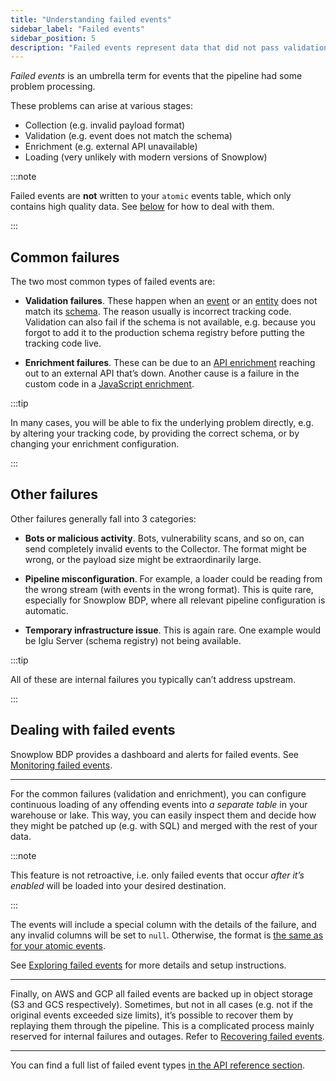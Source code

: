 ```yaml
---
title: "Understanding failed events"
sidebar_label: "Failed events"
sidebar_position: 5
description: "Failed events represent data that did not pass validation or otherwise failed to be processed"
---
```


_Failed events_ is an umbrella term for events that the pipeline had some problem processing.

These problems can arise at various stages:
* Collection (e.g. invalid payload format)
* Validation (e.g. event does not match the schema)
* Enrichment (e.g. external API unavailable)
* Loading (very unlikely with modern versions of Snowplow)

:::note

Failed events are **not** written to your `atomic` events table, which only contains high quality data. See [below](#dealing-with-failed-events) for how to deal with them.

:::

## Common failures

The two most common types of failed events are:

* **Validation failures**. These happen when an [event](/docs/fundamentals/events/index.md) or an [entity](/docs/fundamentals/entities/index.md) does not match its [schema](/docs/fundamentals/schemas/index.md). The reason usually is incorrect tracking code. Validation can also fail if the schema is not available, e.g. because you forgot to add it to the production schema registry before putting the tracking code live.

* **Enrichment failures**. These can be due to an [API enrichment](/docs/pipeline/enrichments/available-enrichments/custom-api-request-enrichment/index.md) reaching out to an external API that’s down. Another cause is a failure in the custom code in a [JavaScript enrichment](/docs/pipeline/enrichments/available-enrichments/custom-javascript-enrichment/index.md).

:::tip

In many cases, you will be able to fix the underlying problem directly, e.g. by altering your tracking code, by providing the correct schema, or by changing your enrichment configuration.

:::

## Other failures

Other failures generally fall into 3 categories:

* **Bots or malicious activity**. Bots, vulnerability scans, and so on, can send completely invalid events to the Collector. The format might be wrong, or the payload size might be extraordinarily large.

* **Pipeline misconfiguration**. For example, a loader could be reading from the wrong stream (with events in the wrong format). This is quite rare, especially for Snowplow BDP, where all relevant pipeline configuration is automatic.

* **Temporary infrastructure issue**. This is again rare. One example would be Iglu Server (schema registry) not being available.

:::tip

All of these are internal failures you typically can’t address upstream.

:::

## Dealing with failed events

Snowplow BDP provides a dashboard and alerts for failed events. See [Monitoring failed events](/docs/data-product-studio/data-quality/failed-events/monitoring-failed-events/index.md).

---

For the common failures (validation and enrichment), you can configure continuous loading of any offending events into _a separate table_ in your warehouse or lake. This way, you can easily inspect them and decide how they might be patched up (e.g. with SQL) and merged with the rest of your data.

:::note

This feature is not retroactive, i.e. only failed events that occur _after it’s enabled_ will be loaded into your desired destination.

:::

The events will include a special column with the details of the failure, and any invalid columns will be set to `null`. Otherwise, the format is [the same as for your atomic events](/docs/fundamentals/canonical-event/index.md).

See [Exploring failed events](/docs/data-product-studio/data-quality/failed-events/exploring-failed-events/warehouse-lake/index.md) for more details and setup instructions.

---

Finally, on AWS and GCP all failed events are backed up in object storage (S3 and GCS respectively). Sometimes, but not in all cases (e.g. not if the original events exceeded size limits), it’s possible to recover them by replaying them through the pipeline. This is a complicated process mainly reserved for internal failures and outages. Refer to [Recovering failed events](/docs/data-product-studio/data-quality/failed-events/recovering-failed-events/index.md).

---

You can find a full list of failed event types [in the API reference section](/docs/api-reference/failed-events/index.md).
